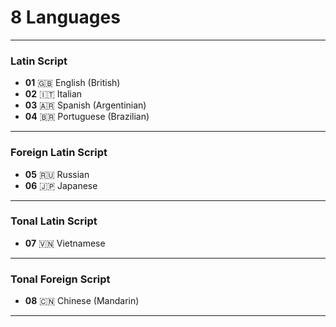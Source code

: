 # 8 Languages
_______________________________________________________________________________
### Latin Script
- **01** 🇬🇧 English (British)
- **02** 🇮🇹 Italian
- **03** 🇦🇷 Spanish (Argentinian)
- **04** 🇧🇷 Portuguese (Brazilian)
_______________________________________________________________________________
### Foreign Latin Script
- **05** 🇷🇺 Russian
- **06** 🇯🇵 Japanese
_______________________________________________________________________________
### Tonal Latin Script
- **07** 🇻🇳 Vietnamese
_______________________________________________________________________________
### Tonal Foreign Script
- **08** 🇨🇳 Chinese (Mandarin)
_______________________________________________________________________________
